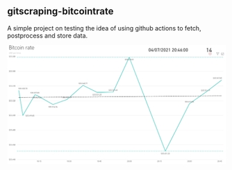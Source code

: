 ## gitscraping-bitcointrate 

A simple project on testing the idea of using github actions to fetch, postprocess and store data.

[![Dashboard using bitcoin data](https://raw.githubusercontent.com/diogoalves/flatdata-test/main/screenshot.png)](https://app.powerbi.com/view?r=eyJrIjoiNGNhYWExZTItNjZhYi00N2JhLTgyZGUtOGI0YTg1YjM5YmQwIiwidCI6ImIwYThiNWFkLTU5MGQtNGZiYS1hZmY4LWUzMDc0YWI0MzVhNyJ9)
